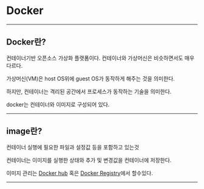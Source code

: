 # Docker
-------------
## Docker란?

컨테이너기반 오픈소스 가상화 플랫폼이다.
컨테이너와 가상머신은 비슷하면서도 매우 다르다.

가상머신(VM)은 host OS위에 guest OS가 동작하게 해주는 것을 의미한다.

하지만, 컨테이너는 격리된 공간에서 프로세스가 동작하는 기술을 의미한다.

docker는 컨테이너와 이미지로 구성되어 있다.

--------------

## image란?
컨테이너 실행에 필요한 파일과 설정값 등을 포함하고 있는것

컨테이너는 이미지를 실행한 상태와 추가 및 변경값을 컨테이너에 저장한다.

이미지 관리는 [Docker hub](https://hub.docker.com/) 혹은 [Docker Registry](https://docs.docker.com/registry/)에서 할수있다.

--------------
